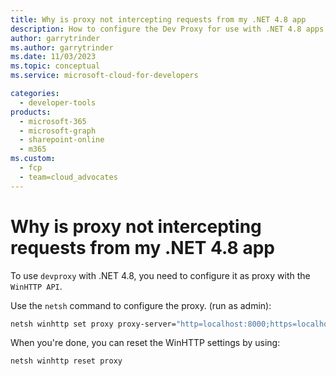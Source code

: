 ```yaml
---
title: Why is proxy not intercepting requests from my .NET 4.8 app
description: How to configure the Dev Proxy for use with .NET 4.8 apps
author: garrytrinder
ms.author: garrytrinder
ms.date: 11/03/2023
ms.topic: conceptual
ms.service: microsoft-cloud-for-developers

categories:
  - developer-tools
products:
  - microsoft-365
  - microsoft-graph
  - sharepoint-online
  - m365
ms.custom:
  - fcp
  - team=cloud_advocates
---
```


# Why is proxy not intercepting requests from my .NET 4.8 app

To use `devproxy` with .NET 4.8, you need to configure it as proxy with the `WinHTTP API`.

Use the `netsh` command to configure the proxy. (run as admin):

```sh
netsh winhttp set proxy proxy-server="http=localhost:8000;https=localhost:8000"
```

When you're done, you can reset the WinHTTP settings by using:

```sh
netsh winhttp reset proxy
```
